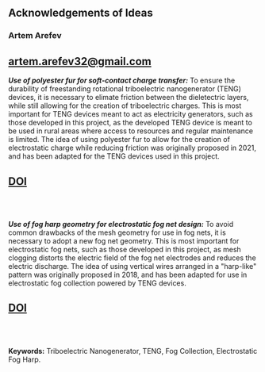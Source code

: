 ## Acknowledgements of Ideas

### Artem Arefev
## artem.arefev32@gmail.com

***Use of polyester fur for soft-contact charge transfer:*** To ensure the durability of freestanding rotational triboelectric nanogenerator (TENG) devices, it is necessary to elimate friction between the dieletectric layers, while still allowing for the creation of triboelectric charges. This is most important for TENG devices meant to act as electricity generators, such as those developed in this project, as the developed TENG device is meant to be used in rural areas where access to resources and regular maintenance is limited. The idea of using polyester fur to allow for the creation of electrostatic charge while reducing friction was originally proposed in 2021, and has been adapted for the TENG devices used in this project.

[DOI](https://doi.org/10.1016/j.nanoen.2021.106585)
---
<br />
<br />

***Use of fog harp geometry for electrostatic fog net design:*** To avoid common drawbacks of the mesh geometry for use in fog nets, it is necessary to adopt a new fog net geometry. This is most important for electrostatic fog nets, such as those developed in this project, as mesh clogging distorts the electric field of the fog net electrodes and reduces the electric discharge. The idea of using vertical wires arranged in a "harp-like" pattern was originally proposed in 2018, and has been adapted for use in electrostatic fog collection powered by TENG devices.

[DOI](https://doi.org/10.1021/acsami.7b17488)
---
<br />
<br />

**Keywords:** Triboelectric Nanogenerator, TENG, Fog Collection, Electrostatic Fog Harp.